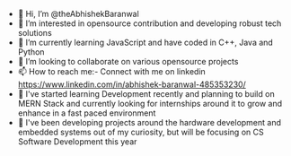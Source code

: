 - 👋 Hi, I’m @theAbhishekBaranwal
- 👀 I’m interested in opensource contribution and developing robust tech solutions
- 🌱 I’m currently learning JavaScript and have coded in C++, Java and Python
- 💞️ I’m looking to collaborate on various opensource projects
- 📫 How to reach me:- Connect with me on linkedin https://www.linkedin.com/in/abhishek-baranwal-485353230/
- 🌱 I've started learning Development recently and planning to build on MERN Stack and currently looking for internships around it to grow and enhance in a fast paced environment
- 🌱 I've been developing projects around the hardware development and embedded systems out of my curiosity, but will be focusing on CS Software Development this year
<!---
theAbhishekBaranwal/theAbhishekBaranwal is a ✨ special ✨ repository because its `README.md` (this file) appears on your GitHub profile.
You can click the Preview link to take a look at your changes.
--->
